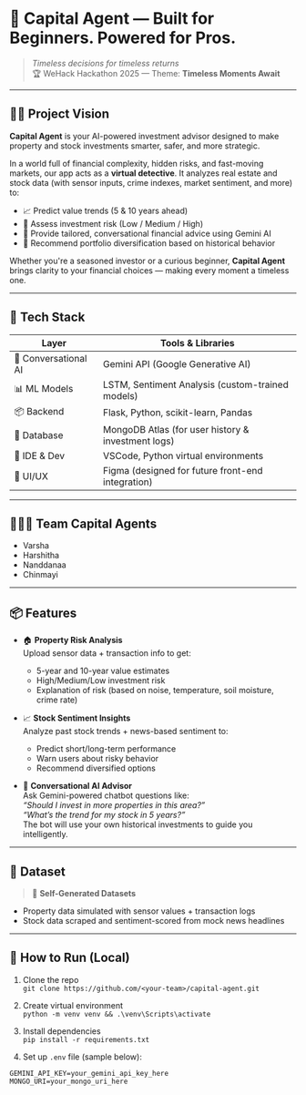 # 🧠 Capital Agent — Built for Beginners. Powered for Pros.

> _Timeless decisions for timeless returns_  
> 🏆 WeHack Hackathon 2025 — Theme: **Timeless Moments Await**

---

## 🕵️‍♀️ Project Vision

**Capital Agent** is your AI-powered investment advisor designed to make property and stock investments smarter, safer, and more strategic.

In a world full of financial complexity, hidden risks, and fast-moving markets, our app acts as a **virtual detective**. It analyzes real estate and stock data (with sensor inputs, crime indexes, market sentiment, and more) to:
- 📈 Predict value trends (5 & 10 years ahead)
- 🚨 Assess investment risk (Low / Medium / High)
- 💬 Provide tailored, conversational financial advice using Gemini AI
- 🔄 Recommend portfolio diversification based on historical behavior

Whether you're a seasoned investor or a curious beginner, **Capital Agent** brings clarity to your financial choices — making every moment a timeless one.

---

## 🧰 Tech Stack

| Layer          | Tools & Libraries                                           |
|----------------|-------------------------------------------------------------|
| 💬 Conversational AI | Gemini API (Google Generative AI)                     |
| 📊 ML Models         | LSTM, Sentiment Analysis (custom-trained models)      |
| 📦 Backend           | Flask, Python, scikit-learn, Pandas                   |
| 🧠 Database          | MongoDB Atlas (for user history & investment logs)    |
| 📁 IDE & Dev         | VSCode, Python virtual environments                   |
| 🎨 UI/UX             | Figma (designed for future front-end integration)     |

---

## 🧑‍🤝‍🧑 Team Capital Agents

- Varsha 
- Harshitha 
- Nanddanaa 
- Chinmayi

---

## 📦 Features

- 🏠 **Property Risk Analysis**  
  Upload sensor data + transaction info to get:
  - 5-year and 10-year value estimates  
  - High/Medium/Low investment risk  
  - Explanation of risk (based on noise, temperature, soil moisture, crime rate)

- 📈 **Stock Sentiment Insights**  
  Analyze past stock trends + news-based sentiment to:
  - Predict short/long-term performance  
  - Warn users about risky behavior  
  - Recommend diversified options

- 💬 **Conversational AI Advisor**  
  Ask Gemini-powered chatbot questions like:  
  _“Should I invest in more properties in this area?”_  
  _“What’s the trend for my stock in 5 years?”_  
  The bot will use your own historical investments to guide you intelligently.

---

## 📁 Dataset

> 📌 **Self-Generated Datasets**
- Property data simulated with sensor values + transaction logs
- Stock data scraped and sentiment-scored from mock news headlines

---

## 🚀 How to Run (Local)

1. Clone the repo  
   `git clone https://github.com/<your-team>/capital-agent.git`

2. Create virtual environment  
   `python -m venv venv && .\venv\Scripts\activate`

3. Install dependencies  
   `pip install -r requirements.txt`

4. Set up `.env` file (sample below):

```env
GEMINI_API_KEY=your_gemini_api_key_here
MONGO_URI=your_mongo_uri_here
